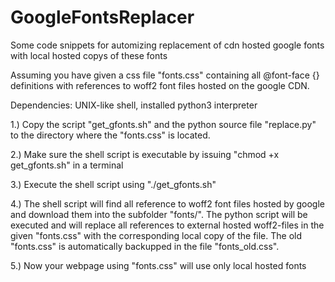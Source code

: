 # GoogleFontsReplacer
Some code snippets for automizing replacement of cdn hosted google fonts with local hosted copys of these fonts

Assuming you have given a css file "fonts.css" containing all @font-face {} definitions with references to woff2 font files hosted on the google CDN.

Dependencies: UNIX-like shell, installed python3 interpreter

1.) Copy the script "get_gfonts.sh" and the python source file "replace.py" to the directory where the "fonts.css" is located.

2.) Make sure the shell script is executable by issuing "chmod +x get_gfonts.sh" in a terminal

3.) Execute the shell script using "./get_gfonts.sh"

4.) The shell script will find all reference to woff2 font files hosted by google and download them into the subfolder "fonts/". The python script will be executed and will replace all references to external hosted woff2-files in the given "fonts.css" with the corresponding local copy of the file. The old "fonts.css" is automatically backupped in the file "fonts_old.css".

5.) Now your webpage using "fonts.css" will use only local hosted fonts
